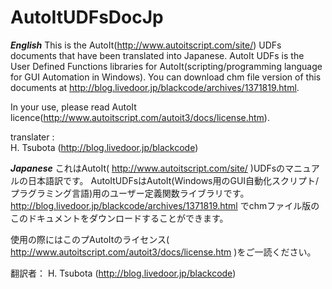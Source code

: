 AutoItUDFsDocJp
===============

***English***
This is the AutoIt(http://www.autoitscript.com/site/) UDFs documents that have been translated into Japanese.
AutoIt UDFs is the User Defined Functions libraries for AutoIt(scripting/programming language for GUI Automation in Windows).
You can download chm file version of this documents at http://blog.livedoor.jp/blackcode/archives/1371819.html.

In your use, please read AutoIt licence(http://www.autoitscript.com/autoit3/docs/license.htm).

translater :  
H. Tsubota (http://blog.livedoor.jp/blackcode)

***Japanese***
これはAutoIt( http://www.autoitscript.com/site/ )UDFsのマニュアルの日本語訳です。
AutoItUDFsはAutoIt(Windows用のGUI自動化スクリプト/プラグラミング言語)用のユーザー定義関数ライブラリです。
http://blog.livedoor.jp/blackcode/archives/1371819.html でchmファイル版のこのドキュメントをダウンロードすることができます。

使用の際にはこのプAutoItのライセンス( http://www.autoitscript.com/autoit3/docs/license.htm )をご一読ください。

翻訳者：
H. Tsubota (http://blog.livedoor.jp/blackcode)
